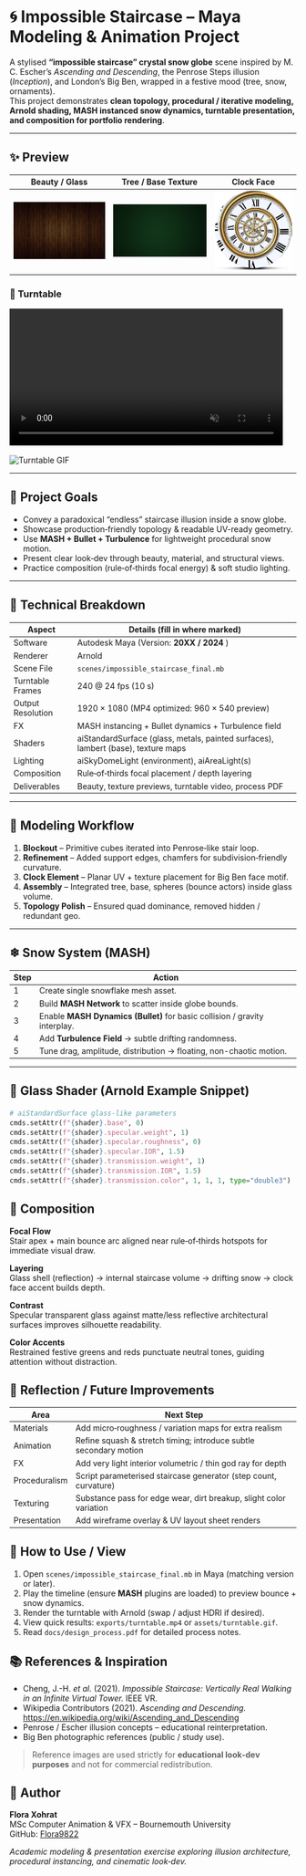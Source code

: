 # 🌀 Impossible Staircase – Maya Modeling & Animation Project

A stylised **“impossible staircase” crystal snow globe** scene inspired by M. C. Escher’s *Ascending and Descending*, the Penrose Steps illusion (*Inception*), and London’s Big Ben, wrapped in a festive mood (tree, snow, ornaments).  
This project demonstrates **clean topology, procedural / iterative modeling, Arnold shading, MASH instanced snow dynamics, turntable presentation, and composition for portfolio rendering**.

---

## ✨ Preview

| Beauty / Glass | Tree / Base Texture | Clock Face |
|----------------|---------------------|------------|
| ![Glass](assets/glass_foundation.jpg) | ![Tree Texture](assets/tree_texture.jpg) | ![Clock](assets/clock_front.jpg) |

### 🎥 Turntable

<video src="exports/turntable.mp4" width="480" loop muted playsinline controls></video>


![Turntable GIF](assets/turntable.gif)

---

## 🎯 Project Goals

- Convey a paradoxical “endless” staircase illusion inside a snow globe.
- Showcase production‑friendly topology & readable UV-ready geometry.
- Use **MASH + Bullet + Turbulence** for lightweight procedural snow motion.
- Present clear look‑dev through beauty, material, and structural views.
- Practice composition (rule‑of‑thirds focal energy) & soft studio lighting.

---

## 🔧 Technical Breakdown

| Aspect | Details (fill in where marked) |
|--------|--------------------------------|
| Software | Autodesk Maya (Version: **20XX / 2024** ) |
| Renderer | Arnold |
| Scene File | `scenes/impossible_staircase_final.mb` |
| Turntable Frames | 240 @ 24 fps (10 s) |
| Output Resolution | 1920 × 1080 (MP4 optimized: 960 × 540 preview) |
| FX | MASH instancing + Bullet dynamics + Turbulence field |
| Shaders | aiStandardSurface (glass, metals, painted surfaces), lambert (base), texture maps |
| Lighting | aiSkyDomeLight (environment), aiAreaLight(s)  |
| Composition | Rule‑of‑thirds focal placement / depth layering |
| Deliverables | Beauty, texture previews, turntable video, process PDF |

---

## 🧱 Modeling Workflow

1. **Blockout** – Primitive cubes iterated into Penrose‑like stair loop.  
2. **Refinement** – Added support edges, chamfers for subdivision‑friendly curvature.  
3. **Clock Element** – Planar UV + texture placement for Big Ben face motif.  
4. **Assembly** – Integrated tree, base, spheres (bounce actors) inside glass volume.  
5. **Topology Polish** – Ensured quad dominance, removed hidden / redundant geo.  

---

## ❄ Snow System (MASH)

| Step | Action |
|------|--------|
| 1 | Create single snowflake mesh asset. |
| 2 | Build **MASH Network** to scatter inside globe bounds. |
| 3 | Enable **MASH Dynamics (Bullet)** for basic collision / gravity interplay. |
| 4 | Add **Turbulence Field** → subtle drifting randomness. |
| 5 | Tune drag, amplitude, distribution → floating, non-chaotic motion. |

---

## 🧪 Glass Shader (Arnold Example Snippet)

```python
# aiStandardSurface glass-like parameters
cmds.setAttr(f"{shader}.base", 0)
cmds.setAttr(f"{shader}.specular.weight", 1)
cmds.setAttr(f"{shader}.specular.roughness", 0)
cmds.setAttr(f"{shader}.specular.IOR", 1.5)
cmds.setAttr(f"{shader}.transmission.weight", 1)
cmds.setAttr(f"{shader}.transmission.IOR", 1.5)
cmds.setAttr(f"{shader}.transmission.color", 1, 1, 1, type="double3")

```
## 🎨 Composition

**Focal Flow**  
Stair apex + main bounce arc aligned near rule‑of‑thirds hotspots for immediate visual draw.

**Layering**  
Glass shell (reflection) → internal staircase volume → drifting snow → clock face accent builds depth.

**Contrast**  
Specular transparent glass against matte/less reflective architectural surfaces improves silhouette readability.

**Color Accents**  
Restrained festive greens and reds punctuate neutral tones, guiding attention without distraction.

## 🧠 Reflection / Future Improvements

| Area | Next Step |
|------|-----------|
| Materials | Add micro‑roughness / variation maps for extra realism |
| Animation | Refine squash & stretch timing; introduce subtle secondary motion |
| FX | Add very light interior volumetric / thin god ray for depth |
| Proceduralism | Script parameterised staircase generator (step count, curvature) |
| Texturing | Substance pass for edge wear, dirt breakup, slight color variation |
| Presentation | Add wireframe overlay & UV layout sheet renders |

## 🚀 How to Use / View

1. Open `scenes/impossible_staircase_final.mb` in Maya (matching version or later).  
2. Play the timeline (ensure **MASH** plugins are loaded) to preview bounce + snow dynamics.  
3. Render the turntable with Arnold (swap / adjust HDRI if desired).  
4. View quick results: `exports/turntable.mp4` or `assets/turntable.gif`.  
5. Read `docs/design_process.pdf` for detailed process notes.  


## 📚 References & Inspiration

- Cheng, J.-H. *et al.* (2021). *Impossible Staircase: Vertically Real Walking in an Infinite Virtual Tower.* IEEE VR.  
- Wikipedia Contributors (2021). *Ascending and Descending.* https://en.wikipedia.org/wiki/Ascending_and_Descending  
- Penrose / Escher illusion concepts – educational reinterpretation.  
- Big Ben photographic references (public / study use).  

> Reference images are used strictly for **educational look‑dev purposes** and not for commercial redistribution.

## 👤 Author

**Flora Xohrat**  
MSc Computer Animation & VFX – Bournemouth University  
GitHub: [Flora9822](https://github.com/Flora9822)  

*Academic modeling & presentation exercise exploring illusion architecture, procedural instancing, and cinematic look‑dev.*
